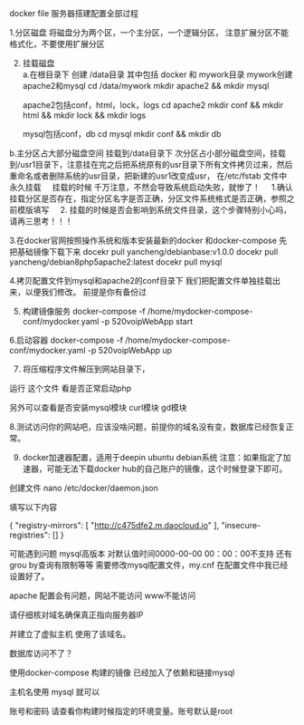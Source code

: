 docker file
服务器搭建配置全部过程

1.分区磁盘
   将磁盘分为两个区，一个主分区，一个逻辑分区， 注意扩展分区不能格式化，不要使用扩展分区

2. 挂载磁盘   
  a.在根目录下 创建 /data目录  其中包括 docker  和 mywork目录
        mywork创建apache2和mysql
	cd /data/mywork
	mkdir apache2 && mkdir mysql

	apache2包括conf，html，lock，logs
	cd apache2
	mkdir conf && mkdir html && mkdir lock && mkdir logs

	mysql包括conf，db
	cd mysql
	mkdir conf && mkdir db 

  b.主分区占大部分磁盘空间 挂载到/data目录下
     次分区占小部分磁盘空间，挂载到/usr1目录下，注意挂在完之后把系统原有的usr目录下所有文件拷贝过来，然后重命名或者删除系统的usr目录，把新建的usr1改变成usr，
     在/etc/fstab 文件中永久挂载
     挂载的时候 千万注意，不然会导致系统启动失败，就惨了！
     1.确认挂载分区是否存在，指定分区名字是否正确，分区文件系统格式是否正确，参照之前模版填写
     2. 挂载的时候是否会影响到系统文件目录，这个步骤特别小心吗，请再三思考！！！


3.在docker官网按照操作系统和版本安装最新的docker 和docker-compose
   先把基础镜像下载下来
   docekr pull yancheng/debianbase:v1.0.0
   docekr pull yancheng/debian8php5apache2:latest
   docekr pull mysql

4.拷贝配置文件到mysql和apache2的conf目录下
  我们把配置文件单独挂载出来，以便我们修改。
  前提是你有备份过


5. 构建镜像服务
   docker-compose -f /home/mydocker-compose-conf/mydocker.yaml -p 520voipWebApp start

6.启动容器
  docker-compose -f /home/mydocker-compose-conf/mydocker.yaml -p 520voipWebApp up
  

7. 将压缩程序文件解压到网站目录下，

运行 <?php phpinfo(); ?>这个文件  看是否正常启动php

另外可以查看是否安装mysql模块  curl模块  gd模块


8.测试访问你的网站吧，应该没啥问题，前提你的域名没有变，数据库已经恢复正常。

9. docker加速器配置，适用于deepin ubuntu debian系统
注意：如果指定了加速器，可能无法下载docker hub的自己账户的镜像，这个时候登录下即可。

 创建文件 nano /etc/docker/daemon.json

 填写以下内容 

{
    "registry-mirrors": [
        "http://c475dfe2.m.daocloud.io"
    ],
    "insecure-registries": []
}



可能遇到问题
mysql高版本 对默认值时间0000-00-00 00：00：00不支持 还有grou by查询有限制等等
需要修改mysql配置文件，my.cnf   在配置文件中我已经设置好了。

apache 配置会有问题，网站不能访问  www不能访问

请仔细核对域名确保真正指向服务器IP

并建立了虚拟主机 使用了该域名。



数据库访问不了？

使用docker-compose 构建的镜像 已经加入了依赖和链接mysql

主机名使用 mysql 就可以

账号和密码  请查看你构建时候指定的环境变量。账号默认是root


   
